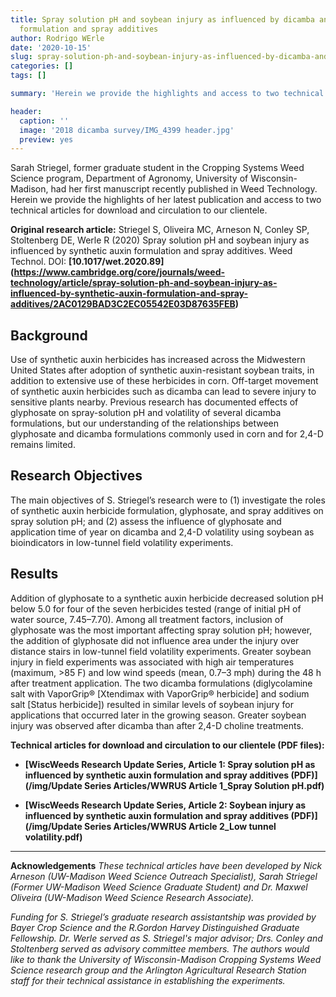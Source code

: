 ```yaml
---
title: Spray solution pH and soybean injury as influenced by dicamba and 2,4-d herbicide
  formulation and spray additives
author: Rodrigo WErle
date: '2020-10-15'
slug: spray-solution-ph-and-soybean-injury-as-influenced-by-dicamba-and-2-4-d-herbicide-formulation-and-spray-additives
categories: []
tags: []

summary: 'Herein we provide the highlights and access to two technical articles for download related to our latest publication entitled: "Spray solution pH and soybean injury as influenced by synthetic auxin formulation and spray additives".'

header:
  caption: ''
  image: '2018 dicamba survey/IMG_4399 header.jpg'
  preview: yes
---
```


Sarah Striegel, former graduate student in the Cropping Systems Weed Science program, Department of Agronomy, University of Wisconsin-Madison, had her first manuscript recently published in Weed Technology. Herein we provide the highlights of her latest publication and access to two technical articles for download and circulation to our clientele. 

**Original research article:** Striegel S, Oliveira MC, Arneson N, Conley SP, Stoltenberg DE, Werle R (2020) Spray solution pH and soybean injury as influenced by synthetic auxin formulation and spray additives. Weed Technol.
DOI: **[10.1017/wet.2020.89] (https://www.cambridge.org/core/journals/weed-technology/article/spray-solution-ph-and-soybean-injury-as-influenced-by-synthetic-auxin-formulation-and-spray-additives/2AC0129BAD3C2EC05542E03D87635FEB)**

## **Background**

Use of synthetic auxin herbicides has increased across the Midwestern United States after adoption of synthetic auxin-resistant soybean traits, in addition to extensive use of these herbicides in corn. Off-target movement of synthetic auxin herbicides such as dicamba can lead to severe injury to sensitive plants nearby. Previous research has documented effects of glyphosate on spray-solution pH and volatility of several dicamba formulations, but our understanding of the relationships between glyphosate and dicamba formulations commonly used in corn and for 2,4-D remains limited. 

## **Research Objectives**

The main objectives of S. Striegel’s research were to (1) investigate the roles of synthetic auxin herbicide formulation, glyphosate, and spray additives on spray solution pH; and (2) assess the influence of glyphosate and application time of year on dicamba and 2,4-D volatility using soybean as bioindicators in low-tunnel field volatility experiments. 

## **Results**

Addition of glyphosate to a synthetic auxin herbicide decreased solution pH below 5.0 for four of the seven herbicides tested (range of initial pH of water source, 7.45–7.70). Among all treatment factors, inclusion of glyphosate was the most important affecting spray solution pH; however, the addition of glyphosate did not influence area under the injury over distance stairs in low-tunnel field volatility experiments. Greater soybean injury in field experiments was associated with high air temperatures (maximum, >85 F) and low wind speeds (mean, 0.7–3 mph) during the 48 h after treatment application. The two dicamba formulations (diglycolamine salt with VaporGrip® [Xtendimax with VaporGrip® herbicide] and sodium salt [Status herbicide]) resulted in similar levels of soybean injury for applications that occurred later in the growing season. Greater soybean injury was observed after dicamba than after 2,4-D choline treatments.

**Technical articles for download and circulation to our clientele (PDF files):** 

+ **[WiscWeeds Research Update Series, Article 1: Spray solution pH as influenced by synthetic auxin formulation and spray additives (PDF)](/img/Update Series Articles/WWRUS Article 1_Spray Solution pH.pdf)**

+ **[WiscWeeds Research Update Series, Article 2: Soybean injury as influenced by synthetic auxin formulation and spray additives (PDF)](/img/Update Series Articles/WWRUS Article 2_Low tunnel volatility.pdf)** 

____

**Acknowledgements**
*These technical articles have been developed by Nick Arneson (UW-Madison Weed Science Outreach Specialist), Sarah Striegel (Former UW-Madison Weed Science Graduate Student) and Dr. Maxwel Oliveira (UW-Madison Weed Science Research Associate).* 

*Funding for S. Striegel’s graduate research assistantship was provided by Bayer Crop Science and the R.Gordon Harvey Distinguished Graduate Fellowship. Dr. Werle served as S. Striegel's major advisor; Drs. Conley and Stoltenberg served as advisory committee members. The authors would like to thank the University of Wisconsin-Madison Cropping Systems Weed Science research group and the Arlington Agricultural Research Station staff for their technical assistance in establishing the experiments.*
